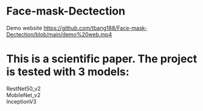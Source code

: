 # Face-mask-Dectection
Demo website
https://github.com/tbang188/Face-mask-Dectection/blob/main/demo%20web.mp4

# This is a scientific paper. The project is tested with 3 models:
RestNet50_v2  
MobileNet_v2  
InceptionV3
